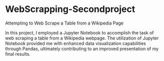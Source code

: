 # WebScrapping-Secondproject
Attempting to Web Scrape a Table from a Wikipedia Page

In this project, I employed a Jupyter Notebook to accomplish the task of web scraping a table from a Wikipedia webpage. The utilization of Jupyter Notebook provided me with enhanced data visualization capabilities through Pandas, ultimately contributing to an improved presentation of my final results.

